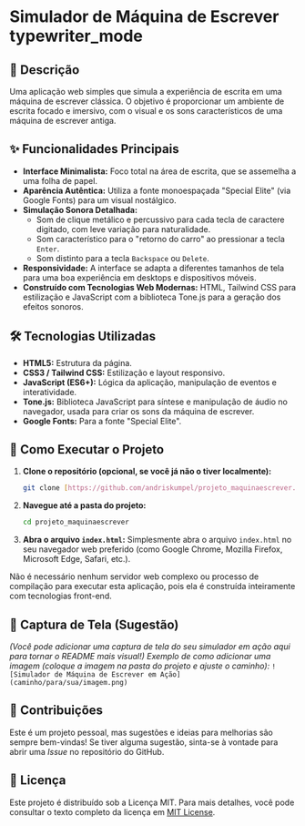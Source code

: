 # Simulador de Máquina de Escrever  typewriter_mode

## 📝 Descrição

Uma aplicação web simples que simula a experiência de escrita em uma máquina de escrever clássica. O objetivo é proporcionar um ambiente de escrita focado e imersivo, com o visual e os sons característicos de uma máquina de escrever antiga.

## ✨ Funcionalidades Principais

* **Interface Minimalista:** Foco total na área de escrita, que se assemelha a uma folha de papel.
* **Aparência Autêntica:** Utiliza a fonte monoespaçada "Special Elite" (via Google Fonts) para um visual nostálgico.
* **Simulação Sonora Detalhada:**
    * Som de clique metálico e percussivo para cada tecla de caractere digitado, com leve variação para naturalidade.
    * Som característico para o "retorno do carro" ao pressionar a tecla `Enter`.
    * Som distinto para a tecla `Backspace` ou `Delete`.
* **Responsividade:** A interface se adapta a diferentes tamanhos de tela para uma boa experiência em desktops e dispositivos móveis.
* **Construído com Tecnologias Web Modernas:** HTML, Tailwind CSS para estilização e JavaScript com a biblioteca Tone.js para a geração dos efeitos sonoros.

## 🛠️ Tecnologias Utilizadas

* **HTML5:** Estrutura da página.
* **CSS3 / Tailwind CSS:** Estilização e layout responsivo.
* **JavaScript (ES6+):** Lógica da aplicação, manipulação de eventos e interatividade.
* **Tone.js:** Biblioteca JavaScript para síntese e manipulação de áudio no navegador, usada para criar os sons da máquina de escrever.
* **Google Fonts:** Para a fonte "Special Elite".

## 🚀 Como Executar o Projeto

1.  **Clone o repositório (opcional, se você já não o tiver localmente):**
    ```bash
    git clone [https://github.com/andriskumpel/projeto_maquinaescrever.git](https://github.com/andriskumpel/projeto_maquinaescrever.git)
    ```
2.  **Navegue até a pasta do projeto:**
    ```bash
    cd projeto_maquinaescrever
    ```
3.  **Abra o arquivo `index.html`:**
    Simplesmente abra o arquivo `index.html` no seu navegador web preferido (como Google Chrome, Mozilla Firefox, Microsoft Edge, Safari, etc.).

Não é necessário nenhum servidor web complexo ou processo de compilação para executar esta aplicação, pois ela é construída inteiramente com tecnologias front-end.

## 📸 Captura de Tela (Sugestão)

*(Você pode adicionar uma captura de tela do seu simulador em ação aqui para tornar o README mais visual!)*
*Exemplo de como adicionar uma imagem (coloque a imagem na pasta do projeto e ajuste o caminho):*
`![Simulador de Máquina de Escrever em Ação](caminho/para/sua/imagem.png)`

## 🤝 Contribuições

Este é um projeto pessoal, mas sugestões e ideias para melhorias são sempre bem-vindas! Se tiver alguma sugestão, sinta-se à vontade para abrir uma *Issue* no repositório do GitHub.

## 📄 Licença

Este projeto é distribuído sob a Licença MIT. Para mais detalhes, você pode consultar o texto completo da licença em [MIT License](https://opensource.org/licenses/MIT).

